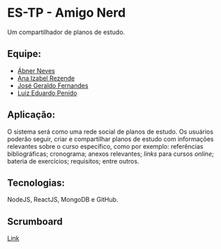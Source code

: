 # ES-TP - Amigo Nerd

Um compartilhador de planos de estudo.

## Equipe:

* [Ábner Neves](https://github.com/abnermneves)
* [Ana Izabel Rezende](https://github.com/bebelana)
* [José Geraldo Fernandes](https://github.com/josegfer)
* [Luiz Eduardo Penido](https://github.com/LuizPenido)

## Aplicação:

O sistema será como uma rede social de planos de estudo. Os usuários poderão seguir, criar e compartilhar planos de estudo com informações relevantes sobre o curso específico, como por exemplo: referências bibliográficas; cronograma; anexos relevantes; *links* para cursos *online*; bateria de exercícios; requisitos; entre outros.

## Tecnologias:

NodeJS, ReactJS, MongoDB e GitHub.

## Scrumboard

<a href="https://github.com/josegfer/ES-TP/projects/1">Link</a>
